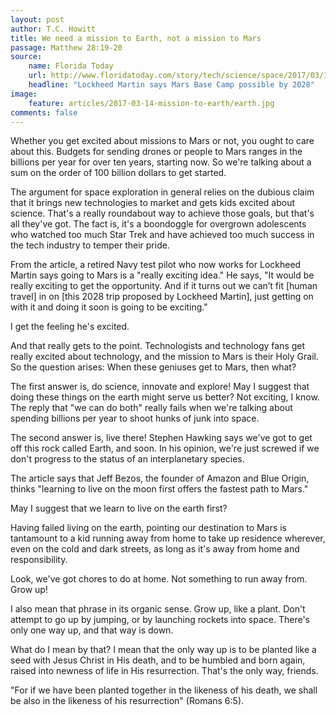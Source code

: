 ```yaml
---
layout: post
author: T.C. Howitt
title: We need a mission to Earth, not a mission to Mars
passage: Matthew 28:19-20
source:
    name: Florida Today
    url: http://www.floridatoday.com/story/tech/science/space/2017/03/14/lockheed-martin-says-mars-base-camp-possible-2028/99123052/
    headline: "Lockheed Martin says Mars Base Camp possible by 2028"
image:
    feature: articles/2017-03-14-mission-to-earth/earth.jpg
comments: false
---
```


Whether you get excited about missions to Mars or not, you ought to care about this. Budgets for sending drones or people to Mars ranges in the billions per year for over ten years, starting now. So we're talking about a sum on the order of 100 billion dollars to get started.

The argument for space exploration in general relies on the dubious claim that it brings new technologies to market and gets kids excited about science. That's a really roundabout way to achieve those goals, but that's all they've got. The fact is, it's a boondoggle for overgrown adolescents who watched too much Star Trek and have achieved too much success in the tech industry to temper their pride.

From the article, a retired Navy test pilot who now works for Lockheed Martin says going to Mars is a "really exciting idea." He says, "It would be really exciting to get the opportunity. And if it turns out we can’t fit [human travel] in on [this 2028 trip proposed by Lockheed Martin], just getting on with it and doing it soon is going to be exciting."

I get the feeling he's excited.

And that really gets to the point. Technologists and technology fans get really excited about technology, and the mission to Mars is their Holy Grail. So the question arises: When these geniuses get to Mars, then what?

The first answer is, do science, innovate and explore! May I suggest that doing these things on the earth might serve us better? Not exciting, I know. The reply that "we can do both" really fails when we're talking about spending billions per year to shoot hunks of junk into space.

The second answer is, live there! Stephen Hawking says we've got to get off this rock called Earth, and soon. In his opinion, we're just screwed if we don't progress to the status of an interplanetary species.

The article says that Jeff Bezos, the founder of Amazon and Blue Origin, thinks "learning to live on the moon first offers the fastest path to Mars."

May I suggest that we learn to live on the earth first?

Having failed living on the earth, pointing our destination to Mars is tantamount to a kid running away from home to take up residence wherever, even on the cold and dark streets, as long as it's away from home and responsibility.

Look, we've got chores to do at home. Not something to run away from. Grow up!

I also mean that phrase in its organic sense. Grow up, like a plant. Don't attempt to go up by jumping, or by launching rockets into space. There's only one way up, and that way is down.

What do I mean by that? I mean that the only way up is to be planted like a seed with Jesus Christ in His death, and to be humbled and born again, raised into newness of life in His resurrection. That's the only way, friends.

"For if we have been planted together in the likeness of his death, we shall be also in the likeness of his resurrection" (Romans 6:5).
